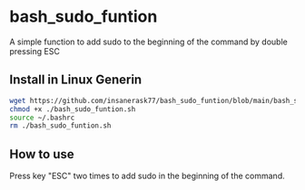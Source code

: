 # bash_sudo_funtion
A simple function to add sudo to the beginning of the command by double pressing ESC


## Install in Linux Generin

```bash
wget https://github.com/insanerask77/bash_sudo_funtion/blob/main/bash_sudo_funtion.sh
chmod +x ./bash_sudo_funtion.sh
source ~/.bashrc
rm ./bash_sudo_funtion.sh
```

## How to use

 Press key "ESC" two times to add sudo in the beginning of the command.
